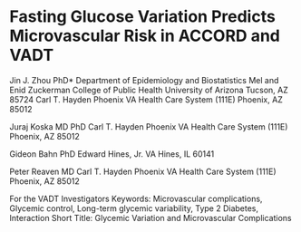 # Fasting Glucose Variation Predicts Microvascular Risk in ACCORD and VADT 

Jin J. Zhou PhD*
Department of Epidemiology and Biostatistics
Mel and Enid Zuckerman College of Public Health University of Arizona  Tucson, AZ 85724
Carl T. Hayden Phoenix VA Health Care System (111E) 
Phoenix, AZ 85012

Juraj Koska MD PhD 
Carl T. Hayden Phoenix VA Health Care System (111E) 
Phoenix, AZ 85012

Gideon Bahn PhD
Edward Hines, Jr. VA
Hines, IL 60141

Peter Reaven MD
Carl T. Hayden Phoenix VA Health Care System (111E)
Phoenix, AZ 85012

For the VADT Investigators
Keywords: Microvascular complications, Glycemic control, Long-term glycemic variability, Type 2 Diabetes, Interaction
Short Title: Glycemic Variation and Microvascular Complications 
